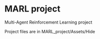 # MARL project

Multi-Agent Reinforcement Learning project

Project files are in MARL_project/Assets/Hide

